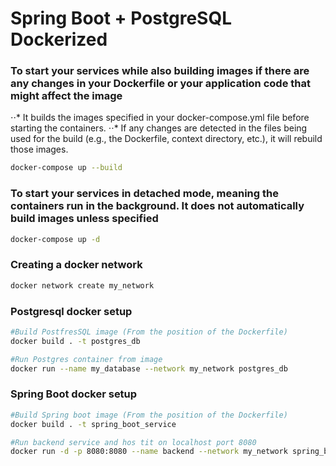 # Spring Boot + PostgreSQL Dockerized

### To start your services while also building images if there are any changes in your Dockerfile or your application code that might affect the image
⋅⋅* It builds the images specified in your docker-compose.yml file before starting the containers.
⋅⋅* If any changes are detected in the files being used for the build (e.g., the Dockerfile, context directory, etc.), it will rebuild those images.
```  bash
docker-compose up --build
```
### To start your services in detached mode, meaning the containers run in the background. It does not automatically build images unless specified
```  bash
docker-compose up -d
```


### Creating a docker network
``` bash
docker network create my_network
``` 
### Postgresql docker setup
``` bash
#Build PostfresSQL image (From the position of the Dockerfile)
docker build . -t postgres_db

#Run Postgres container from image
docker run --name my_database --network my_network postgres_db
```

### Spring Boot docker setup
``` bash
#Build Spring boot image (From the position of the Dockerfile)
docker build . -t spring_boot_service

#Run backend service and hos tit on localhost port 8080
docker run -d -p 8080:8080 --name backend --network my_network spring_boot_service

```
